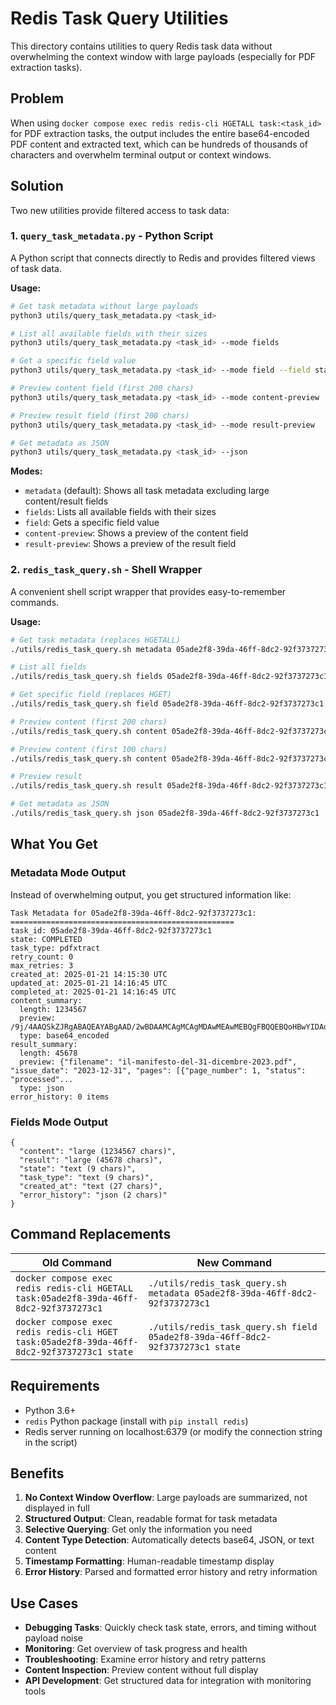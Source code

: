 # Redis Task Query Utilities

This directory contains utilities to query Redis task data without overwhelming the context window with large payloads (especially for PDF extraction tasks).

## Problem

When using `docker compose exec redis redis-cli HGETALL task:<task_id>` for PDF extraction tasks, the output includes the entire base64-encoded PDF content and extracted text, which can be hundreds of thousands of characters and overwhelm terminal output or context windows.

## Solution

Two new utilities provide filtered access to task data:

### 1. `query_task_metadata.py` - Python Script

A Python script that connects directly to Redis and provides filtered views of task data.

**Usage:**
```bash
# Get task metadata without large payloads
python3 utils/query_task_metadata.py <task_id>

# List all available fields with their sizes
python3 utils/query_task_metadata.py <task_id> --mode fields

# Get a specific field value
python3 utils/query_task_metadata.py <task_id> --mode field --field state

# Preview content field (first 200 chars)
python3 utils/query_task_metadata.py <task_id> --mode content-preview

# Preview result field (first 200 chars)
python3 utils/query_task_metadata.py <task_id> --mode result-preview

# Get metadata as JSON
python3 utils/query_task_metadata.py <task_id> --json
```

**Modes:**
- `metadata` (default): Shows all task metadata excluding large content/result fields
- `fields`: Lists all available fields with their sizes
- `field`: Gets a specific field value
- `content-preview`: Shows a preview of the content field
- `result-preview`: Shows a preview of the result field

### 2. `redis_task_query.sh` - Shell Wrapper

A convenient shell script wrapper that provides easy-to-remember commands.

**Usage:**
```bash
# Get task metadata (replaces HGETALL)
./utils/redis_task_query.sh metadata 05ade2f8-39da-46ff-8dc2-92f3737273c1

# List all fields
./utils/redis_task_query.sh fields 05ade2f8-39da-46ff-8dc2-92f3737273c1

# Get specific field (replaces HGET)
./utils/redis_task_query.sh field 05ade2f8-39da-46ff-8dc2-92f3737273c1 state

# Preview content (first 200 chars)
./utils/redis_task_query.sh content 05ade2f8-39da-46ff-8dc2-92f3737273c1

# Preview content (first 100 chars)
./utils/redis_task_query.sh content 05ade2f8-39da-46ff-8dc2-92f3737273c1 100

# Preview result
./utils/redis_task_query.sh result 05ade2f8-39da-46ff-8dc2-92f3737273c1

# Get metadata as JSON
./utils/redis_task_query.sh json 05ade2f8-39da-46ff-8dc2-92f3737273c1
```

## What You Get

### Metadata Mode Output
Instead of overwhelming output, you get structured information like:

```
Task Metadata for 05ade2f8-39da-46ff-8dc2-92f3737273c1:
==================================================
task_id: 05ade2f8-39da-46ff-8dc2-92f3737273c1
state: COMPLETED
task_type: pdfxtract
retry_count: 0
max_retries: 3
created_at: 2025-01-21 14:15:30 UTC
updated_at: 2025-01-21 14:16:45 UTC
completed_at: 2025-01-21 14:16:45 UTC
content_summary:
  length: 1234567
  preview: /9j/4AAQSkZJRgABAQEAYABgAAD/2wBDAAMCAgMCAgMDAwMEAwMEBQgFBQQEBQoHBwYIDAoMDAsKCwsNDhIQDQ4RDgsLEBYQERMUFRUVDA8XGBYUGBIUFRT/...
  type: base64_encoded
result_summary:
  length: 45678
  preview: {"filename": "il-manifesto-del-31-dicembre-2023.pdf", "issue_date": "2023-12-31", "pages": [{"page_number": 1, "status": "processed"...
  type: json
error_history: 0 items
```

### Fields Mode Output
```
{
  "content": "large (1234567 chars)",
  "result": "large (45678 chars)",
  "state": "text (9 chars)",
  "task_type": "text (9 chars)",
  "created_at": "text (27 chars)",
  "error_history": "json (2 chars)"
}
```

## Command Replacements

| Old Command | New Command |
|-------------|-------------|
| `docker compose exec redis redis-cli HGETALL task:05ade2f8-39da-46ff-8dc2-92f3737273c1` | `./utils/redis_task_query.sh metadata 05ade2f8-39da-46ff-8dc2-92f3737273c1` |
| `docker compose exec redis redis-cli HGET task:05ade2f8-39da-46ff-8dc2-92f3737273c1 state` | `./utils/redis_task_query.sh field 05ade2f8-39da-46ff-8dc2-92f3737273c1 state` |

## Requirements

- Python 3.6+
- `redis` Python package (install with `pip install redis`)
- Redis server running on localhost:6379 (or modify the connection string in the script)

## Benefits

1. **No Context Window Overflow**: Large payloads are summarized, not displayed in full
2. **Structured Output**: Clean, readable format for task metadata
3. **Selective Querying**: Get only the information you need
4. **Content Type Detection**: Automatically detects base64, JSON, or text content
5. **Timestamp Formatting**: Human-readable timestamp display
6. **Error History**: Parsed and formatted error history and retry information

## Use Cases

- **Debugging Tasks**: Quickly check task state, errors, and timing without payload noise
- **Monitoring**: Get overview of task progress and health
- **Troubleshooting**: Examine error history and retry patterns
- **Content Inspection**: Preview content without full display
- **API Development**: Get structured data for integration with monitoring tools
